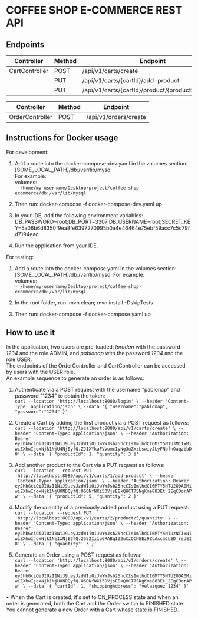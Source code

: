 # COFFEE SHOP E-COMMERCE REST API

## Endpoints

| Controller      | Method | Endpoint                                   |
|-----------------|--------|--------------------------------------------|
| CartController  | POST   | /api/v1/carts/create                      |
|                 | PUT    | /api/v1/carts/{cartId}/add-product        |
|                 | PUT    | /api/v1/carts/{cartId}/product/{productId}/quantity |


| Controller      | Method | Endpoint                   |
|-----------------|--------|----------------------------|
| OrderController | POST   | /api/v1/orders/create      |

## Instructions for Docker usage

For development:

1. Add a route into the docker-compose-dev.yaml in the volumes section: [SOME_LOCAL_PATH]/db:/var/lib/mysql  
For example:  
volumes:  
      `- /home/my-username/Desktop/project/coffee-shop-ecommerce/db:/var/lib/mysql`

2. Then run: docker-compose -f docker-compose-dev.yaml up

3. In your IDE, add the following environment variables:  
DB_PASSWORD=root;DB_PORT=3307;DB_USERNAME=root;SECRET_KEY=5a06b6d8350f9ea8fe6397270995b0a4e46464e75ebf59acc7c5c79fd7194eac

4. Run the application from your IDE.

For testing:
1. Add a route into the docker-compose.yaml in the volumes section: [SOME_LOCAL_PATH]/db:/var/lib/mysql
For example:  
volumes:  
      `- /home/my-username/Desktop/project/coffee-shop-ecommerce/db:/var/lib/mysql`

2. In the root folder, run: mvn clean; mvn install -DskipTests

3. Then run: docker-compose -f docker-compose.yaml up


## How to use it

In the application, two users are pre-loaded: *lprodan* with the password *1234* and the role ADMIN, and *pablonap* with the password *1234* and the role USER.  
The endpoints of the OrderController and CartController can be accessed by users with the USER role.  
An example sequence to generate an order is as follows:  

1. Authenticate via a POST request with the username "pablonap" and password "1234" to obtain the token:  
`
curl --location 'http://localhost:8080/login' \
--header 'Content-Type: application/json' \
--data '{
    "username":"pablonap",
    "password":"1234"
}'
`

2. Create a Cart by adding the first product via a POST request as follows:  
`
curl --location 'http://localhost:8080/api/v1/carts/create' \
--header 'Content-Type: application/json' \
--header 'Authorization: Bearer eyJhbGciOiJIUzI1NiJ9.eyJzdWIiOiJwYWJsb25hcCIsImlhdCI6MTY5NTU3MjIxMiwiZXhwIjoxNjk1NjU4NjEyfQ.ZJIXYkaFVvumc1yNg3uZxzLswiyJLyFNbfnOaqzbbD0' \
--data '{
    "productId": 1,
    "quantity": 3
}'
`

3. Add another product to the Cart via a PUT request as follows:  
`
curl --location --request PUT 'http://localhost:8080/api/v1/carts/1/add-product' \
--header 'Content-Type: application/json' \
--header 'Authorization: Bearer eyJhbGciOiJIUzI1NiJ9.eyJzdWIiOiJwYWJsb25hcCIsImlhdCI6MTY5NTU2ODA0MiwiZXhwIjoxNjk1NjU0NDQyfQ.O6ONfNXi5DVjsEBkQHCT7SNgKme883Et_2EqCDorAPw' \
--data '{
    "productId": 5,
    "quantity": 2
}'
`

4. Modify the quantity of a previously added product using a PUT request:  
`
curl --location --request PUT 'http://localhost:8080/api/v1/carts/2/product/5/quantity' \
--header 'Content-Type: application/json' \
--header 'Authorization: Bearer eyJhbGciOiJIUzI1NiJ9.eyJzdWIiOiJwYWJsb25hcCIsImlhdCI6MTY5NTUzNTIxNiwiZXhwIjoxNjk1NjIxNjE2fQ.2552Ii1p6RABqIZ2uCzQCNEEz9ZcAxcmCLED_rsdEI8' \
--data '{
    "quantity": 3
}'
`

5. Generate an Order using a POST request as follows:  
`
curl --location 'http://localhost:8080/api/v1/orders/create' \
--header 'Content-Type: application/json' \
--header 'Authorization: Bearer eyJhbGciOiJIUzI1NiJ9.eyJzdWIiOiJwYWJsb25hcCIsImlhdCI6MTY5NTU2ODA0MiwiZXhwIjoxNjk1NjU0NDQyfQ.O6ONfNXi5DVjsEBkQHCT7SNgKme883Et_2EqCDorAPw' \
--data '{
    "cartId": 1,
    "shippingAddress": "velazquez 1234"
}'
`

• When the Cart is created, it's set to ON_PROCESS state and when an order is generated, both the Cart and the Order switch to FINISHED state. You cannot generate a new Order with a Cart whose state is FINISHED.